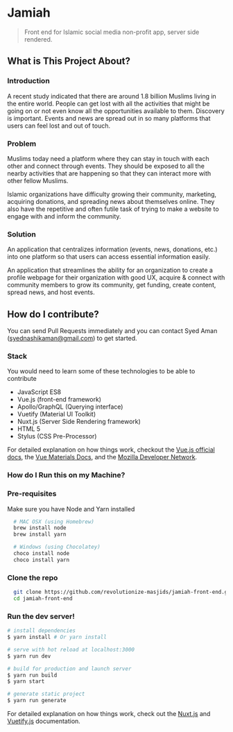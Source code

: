 # Jamiah

> Front end for Islamic social media non-profit app, server side rendered.

## What is This Project About?

### Introduction

A recent study indicated that there are around 1.8 billion Muslims living in the entire world. People can get lost with all the activities that might be going on or not even know all the opportunities available to them. Discovery is important. Events and news are spread out in so many platforms that users can feel lost and out of touch.

### Problem

Muslims today need a platform where they can stay in touch with each other and connect through events. They should be exposed to all the nearby activities that are happening so that they can interact more with other fellow Muslims.

Islamic organizations have difficulty growing their community, marketing, acquiring donations, and spreading news about themselves online. They also have the repetitive and often futile task of trying to make a website to engage with and inform the community.

### Solution

An application that centralizes information (events, news, donations, etc.) into one platform so that users can access essential information easily.

An application that streamlines the ability for an organization to create a profile webpage for their organization with good UX, acquire & connect with community members to grow its community, get funding, create content, spread news, and host events.

## How do I contribute?

You can send Pull Requests immediately and you can contact Syed Aman (syednashikaman@gmail.com) to get started.

### Stack

You would need to learn some of these technologies to be able to contribute

- JavaScript ES8
- Vue.js (front-end framework)
- Apollo/GraphQL (Querying interface)
- Vuetify (Material UI Toolkit)
- Nuxt.js (Server Side Rendering framework)
- HTML 5
- Stylus (CSS Pre-Processor)

For detailed explanation on how things work, checkout the [Vue.js official docs](https://vuejs.org), the [Vue Materials Docs](http://vuematerial.io/), and the [Mozilla Developer Network](https://mdn.org).

### How do I Run this on my Machine?

### Pre-requisites

Make sure you have Node and Yarn installed

```bash
  # MAC OSX (using Homebrew)
  brew install node
  brew install yarn

  # Windows (using Chocolatey)
  choco install node
  choco install yarn
```

### Clone the repo

```bash
  git clone https://github.com/revolutionize-masjids/jamiah-front-end.git
  cd jamiah-front-end
```

### Run the dev server!

```bash
# install dependencies
$ yarn install # Or yarn install

# serve with hot reload at localhost:3000
$ yarn run dev

# build for production and launch server
$ yarn run build
$ yarn start

# generate static project
$ yarn run generate
```

For detailed explanation on how things work, check out the [Nuxt.js](https://github.com/nuxt/nuxt.js) and [Vuetify.js](https://vuetifyjs.com/) documentation.
